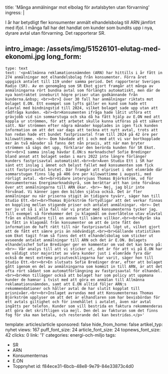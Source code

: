 title: 'Många anmälningar mot elbolag för avtalsbyten utan förvarning'
ingress: |
  <p>I år har betydligt fler konsumenter anmält elhandelsbolag till ARN jämfört med ifjol. I många fall har det handlat om kunder som bundits upp i nya, dyrare avtal utan förvarning. Det rapporterar SR.
  </p>
  
intro_image: /assets/img/51526101-elutag-med-ekonomi.jpg
long_form:
  -
    type: text
    text: '<p>Allmänna reklamationsnämnden (ARN) har hittills i år fått in 274 anmälningar mot elhandelsbolag från konsumenter. Förra året uppgick antalet till 119 under samma period. Det rapporterar Sveriges Radio (SR). Av en genomgång som SR Ekot gjort framgår att många av anmälningarna rört bundna avtal som förlängts automatiskt, men där de nya kontraktet inneburit högre priser utan godkännande från kunderna.&nbsp; <br><br>I över 30 fall har anmälningar riktats mot bolaget E.ON. Ett exempel som lyfts gäller en kund som hade ett elavtal med bindningstid till 2024, vilket bolaget sade upp utan att rådfråga kunden. <br><br>Konsumenten ifråga hade låtit utföra ett grävjobb vid sin sommarstuga och ska då ha fått hjälp av E.ON med att koppla ur strömmen, för att arbetet skulle kunna utföras på ett säkert sätt. När strömmen efter några månader kopplades in igen fick kunden information om att det var dags att teckna ett nytt avtal, trots att han redan hade ett bundet fastprisavtal fram till 2024 på 42 öre per kilowattimme. <br>– Dom hävdade att i och med att vi var bortkopplade mer än två månader så fanns det nån praxis, att när man bryter strömmen så sägs det upp, förklarar den berörda kunden för SR Ekot.<br><br>I samma inslag hävdar E.ON:s marknadschef Sofie Bredinger bland annat att bolaget sedan i mars 2022 inte längre förlänger kunders fastprisavtal automatiskt.<br><br>Även Studio Ett i SR har sänt ett inslag i ämnet och belyst fallet med konsumenten som fick sitt fastprisavtal brutet. Där framgår att elpriset i det elområde där sommarstugan finns låg på 406 öre per kilowattimme i augusti, med rörligt avtal. <br><br>Vidare intervjuas Thomas Björkström, vd för Konsumenternas Energimarknadsbyrå, som berättar att han inte förvånas över att anmälningarna till ARN ökar. <br>– Nej, jag blir inte förvånad. Vi känner igen den bilden själva också. Det är fler anmälningar nu när priserna stigit än tidigare tyvärr, säger han till Studio Ett.<br><br>Thomas Björkström förtydligar att det verkar finnas en koppling mellan stigande priser och antalet anmälningar. <br>– Det ser ju ut så i alla fall när vi pratar med konsumenterna tycker jag. Till exempel så förekommer det ju klagomål om överlåtelse utav elavtal från en elhandlare till en annan till sämre villkor.<br><br>Byrån ska ha fått in klagomål från konsumenter om att de inte fått den information de haft rätt till när fastprisavtal löpt ut, vilket gjort att de fått ett sämre pris än nödvändigt.<br><br>Gällande statistiken som Ekot tagit fram så finns det ett elhandelsbolag som sticker ut avseende antalet anmälningar till ARN och det är E.ON. Bolagets elhandelschef Sofie Bredinger ger en kommentar om vad det kan bero på:<br>– Vår analys till att vi sticker ut, det är för att vi på E.ON har en väldigt stor majoritet av våra kunder just i elområde fyra där också de mest extrema prisutvecklingarna har varit, säger hon till Studio Ett.<br><br>En slutsats Sofie Bredinger drar, efter att bolaget gått igenom en del av anmälningarna som kommit in till ARN, är att det ofta rört sådant som automatförlängning av fastprisavtal för elhandel.<br><br>Hon tillägger också att bolaget har som policy att uppmana kunder de hamnar i tvist med att göra en anmälan till Allmänna reklamationsnämnden, samt att E.ON alltid följer ARN:s rekommendationer och håller avtal de har slutit kopplat till prisnivåer.<br><br>Inslaget avrundas med att Konsumenternas Thomas Björkström upplyser om att det är elhandlaren som har bevisbördan för ett avtals giltighet och för innehållet i avtalet, även när avtal ingåtts per telefon. Kunder som vill bestrida en faktura rekommenderas att göra det skriftligen via mejl. Den del av fakturan som det finns fog för ska man betala, och resterande del kan bestridas.</p>'
template: articles/article
sponsored: false
hide_from_home: false
artikel_typ: nyhet
views: 167
puff_font_size: 24
article_font_size: 24
topnews_font_size: 42
clicks: 0
link: '1'
categories: energi-och-miljo
tags:
  - SR
  - ARN
  - Konsumenternas
  - E.ON
  - Toppnyhet
id: f84ece31-6bcb-48e8-9e79-84e33873c4d0

